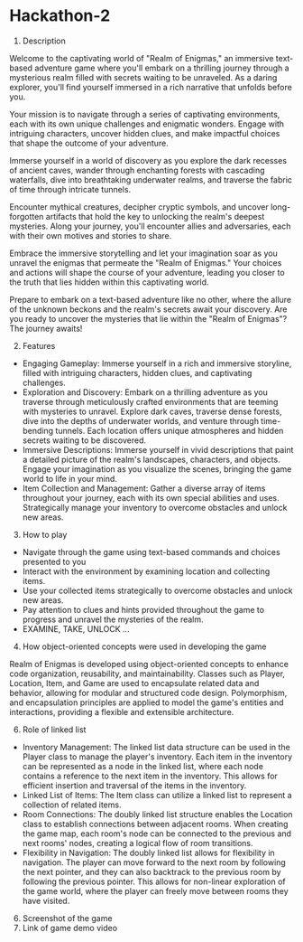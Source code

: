 # Hackathon-2
1. Description
   
Welcome to the captivating world of "Realm of Enigmas," an immersive text-based adventure game where you'll embark on a thrilling journey through a mysterious realm filled with secrets waiting to be unraveled. As a daring explorer, you'll find yourself immersed in a rich narrative that unfolds before you.

Your mission is to navigate through a series of captivating environments, each with its own unique challenges and enigmatic wonders. Engage with intriguing characters, uncover hidden clues, and make impactful choices that shape the outcome of your adventure.

Immerse yourself in a world of discovery as you explore the dark recesses of ancient caves, wander through enchanting forests with cascading waterfalls, dive into breathtaking underwater realms, and traverse the fabric of time through intricate tunnels.

Encounter mythical creatures, decipher cryptic symbols, and uncover long-forgotten artifacts that hold the key to unlocking the realm's deepest mysteries. Along your journey, you'll encounter allies and adversaries, each with their own motives and stories to share.

Embrace the immersive storytelling and let your imagination soar as you unravel the enigmas that permeate the "Realm of Enigmas." Your choices and actions will shape the course of your adventure, leading you closer to the truth that lies hidden within this captivating world.

Prepare to embark on a text-based adventure like no other, where the allure of the unknown beckons and the realm's secrets await your discovery. Are you ready to uncover the mysteries that lie within the "Realm of Enigmas"? The journey awaits!

2. Features
   
- Engaging Gameplay: Immerse yourself in a rich and immersive storyline, filled with intriguing characters, hidden clues, and captivating challenges.
- Exploration and Discovery: Embark on a thrilling adventure as you traverse through meticulously crafted environments that are teeming with mysteries to unravel. Explore dark caves, traverse dense forests, dive into the depths of underwater worlds, and venture through time-bending tunnels. Each location offers unique atmospheres and hidden secrets waiting to be discovered.
- Immersive Descriptions: Immerse yourself in vivid descriptions that paint a detailed picture of the realm's landscapes, characters, and objects. Engage your imagination as you visualize the scenes, bringing the game world to life in your mind.
- Item Collection and Management: Gather a diverse array of items throughout your journey, each with its own special abilities and uses. Strategically manage your inventory to overcome obstacles and unlock new areas.

3. How to play
- Navigate through the game using text-based commands and choices presented to you 
- Interact with the environment by examining location and collecting items.
- Use your collected items strategically to overcome obstacles and unlock new areas.
- Pay attention to clues and hints provided throughout the game to progress and unravel the mysteries of the realm.
- EXAMINE, TAKE, UNLOCK ... 

4. How object-oriented concepts were used in developing the game
   
Realm of Enigmas is developed using object-oriented concepts to enhance code organization, reusability, and maintainability. Classes such as Player, Location, Item, and Game are used to encapsulate related data and behavior, allowing for modular and structured code design. Polymorphism, and encapsulation principles are applied to model the game's entities and interactions, providing a flexible and extensible architecture.

6. Role of linked list
- Inventory Management: The linked list data structure can be used in the Player class to manage the player's inventory. Each item in the inventory can be represented as a node in the linked list, where each node contains a reference to the next item in the inventory. This allows for efficient insertion and traversal of the items in the inventory.
- Linked List of Items: The Item class can utilize a linked list to represent a collection of related items.
- Room Connections: The doubly linked list structure enables the Location class to establish connections between adjacent rooms. When creating the game map, each room's node can be connected to the previous and next rooms' nodes, creating a logical flow of room transitions.
- Flexibility in Navigation: The doubly linked list allows for flexibility in navigation. The player can move forward to the next room by following the next pointer, and they can also backtrack to the previous room by following the previous pointer. This allows for non-linear exploration of the game world, where the player can freely move between rooms they have visited.

6. Screenshot of the game
7. Link of game demo video

